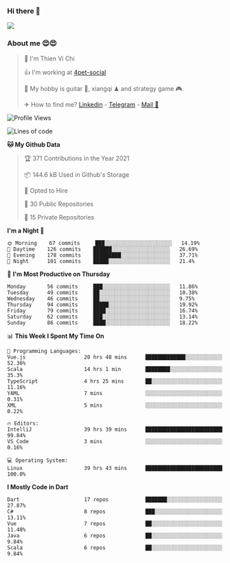 ### Hi there 👋
![](https://media1.tenor.com/images/9aa4aee77151757a310fcdb4b8fd2a0a/tenor.gif?itemid=12671405)

### About me 😍😍

> 🙎 I'm Thien Vi Chi
> 
> 👍 I'm working at [4pet-social](https://github.com/4pet-social)
>
> 🥞 My hobby is guitar 🎸, xiangqi ♟ and strategy game 🎮.
> 
> ✈ How to find me? [Linkedin](https://www.linkedin.com/in/tvc12/) - [Telegram](https://t.me/yeutham212) - [Mail 📧](mailto:meomeocf98@gmail.com)
> 

<!--START_SECTION:waka-->
![Profile Views](http://img.shields.io/badge/Profile%20Views-3-blue)

![Lines of code](https://img.shields.io/badge/From%20Hello%20World%20I%27ve%20Written-731303%20lines%20of%20code-blue)

**🐱 My Github Data** 

> 🏆 371 Contributions in the Year 2021
 > 
> 📦 144.6 kB Used in Github's Storage 
 > 
> 💼 Opted to Hire
 > 
> 📜 30 Public Repositories 
 > 
> 🔑 15 Private Repositories  
 > 
**I'm a Night 🦉** 

```text
🌞 Morning    67 commits     ███░░░░░░░░░░░░░░░░░░░░░░   14.19% 
🌆 Daytime    126 commits    ██████░░░░░░░░░░░░░░░░░░░   26.69% 
🌃 Evening    178 commits    █████████░░░░░░░░░░░░░░░░   37.71% 
🌙 Night      101 commits    █████░░░░░░░░░░░░░░░░░░░░   21.4%

```
📅 **I'm Most Productive on Thursday** 

```text
Monday       56 commits     ███░░░░░░░░░░░░░░░░░░░░░░   11.86% 
Tuesday      49 commits     ██░░░░░░░░░░░░░░░░░░░░░░░   10.38% 
Wednesday    46 commits     ██░░░░░░░░░░░░░░░░░░░░░░░   9.75% 
Thursday     94 commits     █████░░░░░░░░░░░░░░░░░░░░   19.92% 
Friday       79 commits     ████░░░░░░░░░░░░░░░░░░░░░   16.74% 
Saturday     62 commits     ███░░░░░░░░░░░░░░░░░░░░░░   13.14% 
Sunday       86 commits     ████░░░░░░░░░░░░░░░░░░░░░   18.22%

```


📊 **This Week I Spent My Time On** 

```text
💬 Programming Languages: 
Vue.js                   20 hrs 48 mins      █████████████░░░░░░░░░░░░   52.36% 
Scala                    14 hrs 1 min        ████████░░░░░░░░░░░░░░░░░   35.3% 
TypeScript               4 hrs 25 mins       ██░░░░░░░░░░░░░░░░░░░░░░░   11.16% 
YAML                     7 mins              ░░░░░░░░░░░░░░░░░░░░░░░░░   0.31% 
XML                      5 mins              ░░░░░░░░░░░░░░░░░░░░░░░░░   0.22%

🔥 Editors: 
IntelliJ                 39 hrs 39 mins      █████████████████████████   99.84% 
VS Code                  3 mins              ░░░░░░░░░░░░░░░░░░░░░░░░░   0.16%

💻 Operating System: 
Linux                    39 hrs 43 mins      █████████████████████████   100.0%

```

**I Mostly Code in Dart** 

```text
Dart                     17 repos            ███████░░░░░░░░░░░░░░░░░░   27.87% 
C#                       8 repos             ███░░░░░░░░░░░░░░░░░░░░░░   13.11% 
Vue                      7 repos             ██░░░░░░░░░░░░░░░░░░░░░░░   11.48% 
Java                     6 repos             ██░░░░░░░░░░░░░░░░░░░░░░░   9.84% 
Scala                    6 repos             ██░░░░░░░░░░░░░░░░░░░░░░░   9.84%

```



<!--END_SECTION:waka-->